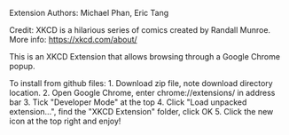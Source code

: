 Extension Authors: Michael Phan, Eric Tang

Credit: 
XKCD is a hilarious series of comics created by Randall Munroe.
More info: https://xkcd.com/about/

This is an XKCD Extension that allows browsing through a Google Chrome popup.

To install from github files:
	1. Download zip file, note download directory location.
	2. Open Google Chrome, enter chrome://extensions/ in address bar
	3. Tick "Developer Mode" at the top
	4. Click "Load unpacked extension...", find the "XKCD Extension" folder, click OK
	5. Click the new icon at the top right and enjoy!
